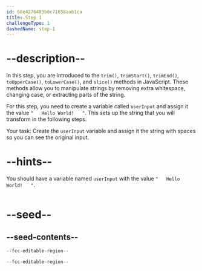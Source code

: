 ```yaml
---
id: 68e4276483b0c71658aab1ca
title: Step 1
challengeType: 1
dashedName: step-1
---
```


# --description--

In this step, you are introduced to the `trim()`, `trimStart()`, `trimEnd()`, `toUpperCase()`, `toLowerCase()`, and `slice()` methods in JavaScript. These methods allow you to manipulate strings by removing extra whitespace, changing case, or extracting parts of the string.  

For this step, you need to create a variable called `userInput` and assign it the value `"   Hello World!   "`. This sets up the string that you will transform in the following steps.  

Your task: Create the `userInput` variable and assign it the string with spaces so you can see the original input.

# --hints--

You should have a variable named `userInput` with the value `"   Hello World!   "`.

```js

```

# --seed--

## --seed-contents--

```js
--fcc-editable-region--

--fcc-editable-region--
```
